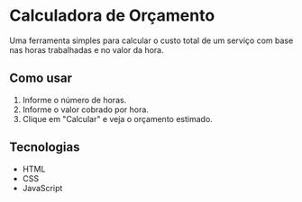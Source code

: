 # Calculadora de Orçamento

Uma ferramenta simples para calcular o custo total de um serviço com base nas horas trabalhadas e no valor da hora.

## Como usar

1. Informe o número de horas.
2. Informe o valor cobrado por hora.
3. Clique em "Calcular" e veja o orçamento estimado.

## Tecnologias

- HTML
- CSS
- JavaScript


